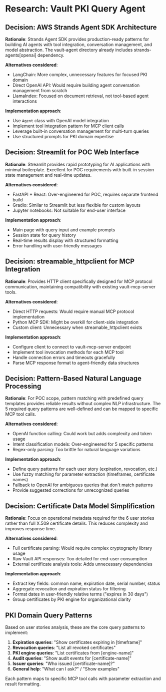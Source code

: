 # Research: Vault PKI Query Agent

## Decision: AWS Strands Agent SDK Architecture

**Rationale**: Strands Agent SDK provides production-ready patterns for building AI agents with tool integration, conversation management, and model abstraction. The vault-agent directory already includes strands-agents[openai] dependency.

**Alternatives considered**: 
- LangChain: More complex, unnecessary features for focused PKI domain
- Direct OpenAI API: Would require building agent conversation management from scratch
- LlamaIndex: Focused on document retrieval, not tool-based agent interactions

**Implementation approach**:
- Use `Agent` class with OpenAI model integration
- Implement tool integration pattern for MCP client calls
- Leverage built-in conversation management for multi-turn queries
- Use structured prompts for PKI domain expertise

## Decision: Streamlit for POC Web Interface

**Rationale**: Streamlit provides rapid prototyping for AI applications with minimal boilerplate. Excellent for POC requirements with built-in session state management and real-time updates.

**Alternatives considered**:
- FastAPI + React: Over-engineered for POC, requires separate frontend build
- Gradio: Similar to Streamlit but less flexible for custom layouts
- Jupyter notebooks: Not suitable for end-user interface

**Implementation approach**:
- Main page with query input and example prompts
- Session state for query history
- Real-time results display with structured formatting
- Error handling with user-friendly messages

## Decision: streamable_httpclient for MCP Integration

**Rationale**: Provides HTTP client specifically designed for MCP protocol communication, maintaining compatibility with existing vault-mcp-server tools.

**Alternatives considered**:
- Direct HTTP requests: Would require manual MCP protocol implementation
- Python MCP SDK: Might be overkill for client-side integration
- Custom client: Unnecessary when streamable_httpclient exists

**Implementation approach**:
- Configure client to connect to vault-mcp-server endpoint
- Implement tool invocation methods for each MCP tool
- Handle connection errors and timeouts gracefully
- Parse MCP response format to agent-friendly data structures

## Decision: Pattern-Based Natural Language Processing

**Rationale**: For POC scope, pattern matching with predefined query templates provides reliable results without complex NLP infrastructure. The 5 required query patterns are well-defined and can be mapped to specific MCP tool calls.

**Alternatives considered**:
- OpenAI function calling: Could work but adds complexity and token usage
- Intent classification models: Over-engineered for 5 specific patterns
- Regex-only parsing: Too brittle for natural language variations

**Implementation approach**:
- Define query patterns for each user story (expiration, revocation, etc.)
- Use fuzzy matching for parameter extraction (timeframes, certificate names)
- Fallback to OpenAI for ambiguous queries that don't match patterns
- Provide suggested corrections for unrecognized queries

## Decision: Certificate Data Model Simplification

**Rationale**: Focus on operational metadata required for the 6 user stories rather than full X.509 certificate details. This reduces complexity and improves response time.

**Alternatives considered**:
- Full certificate parsing: Would require complex cryptography library usage
- Raw Vault API responses: Too detailed for end-user consumption
- External certificate analysis tools: Adds unnecessary dependencies

**Implementation approach**:
- Extract key fields: common name, expiration date, serial number, status
- Aggregate revocation and expiration status for filtering
- Format dates in user-friendly relative terms ("expires in 30 days")
- Group certificates by PKI engine for organizational clarity

## PKI Domain Query Patterns

Based on user stories analysis, these are the core query patterns to implement:

1. **Expiration queries**: "Show certificates expiring in [timeframe]"
2. **Revocation queries**: "List all revoked certificates"
3. **PKI engine queries**: "List certificates from [engine-name]"
4. **Audit queries**: "Show audit events for [certificate-name]"
5. **Issuer queries**: "Who issued [certificate-name]?"
6. **General help**: "What can I ask?" / "Show examples"

Each pattern maps to specific MCP tool calls with parameter extraction and result formatting.